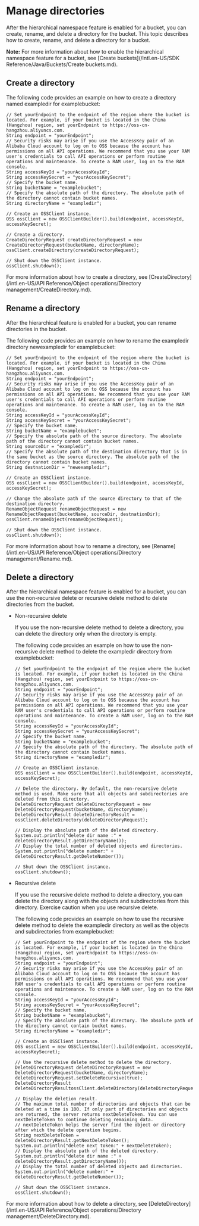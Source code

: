 # Manage directories

After the hierarchical namespace feature is enabled for a bucket, you can create, rename, and delete a directory for the bucket. This topic describes how to create, rename, and delete a directory for a bucket.

**Note:** For more information about how to enable the hierarchical namespace feature for a bucket, see [Create buckets](/intl.en-US/SDK Reference/Java/Buckets/Create buckets.md).

## Create a directory

The following code provides an example on how to create a directory named exampledir for examplebucket:

```
// Set yourEndpoint to the endpoint of the region where the bucket is located. For example, if your bucket is located in the China (Hangzhou) region, set yourEndpoint to https://oss-cn-hangzhou.aliyuncs.com.
String endpoint = "yourEndpoint";
// Security risks may arise if you use the AccessKey pair of an Alibaba Cloud account to log on to OSS because the account has permissions on all API operations. We recommend that you use your RAM user's credentials to call API operations or perform routine operations and maintenance. To create a RAM user, log on to the RAM console.
String accessKeyId = "yourAccessKeyId";
String accessKeySecret = "yourAccessKeySecret";
// Specify the bucket name.
String bucketName = "examplebucket";
// Specify the absolute path of the directory. The absolute path of the directory cannot contain bucket names.
String directoryName = "exampledir";

// Create an OSSClient instance.
OSS ossClient = new OSSClientBuilder().build(endpoint, accessKeyId, accessKeySecret);

// Create a directory.
CreateDirectoryRequest createDirectoryRequest = new CreateDirectoryRequest(bucketName, directoryName);
ossClient.createDirectory(createDirectoryRequest);

// Shut down the OSSClient instance.
ossClient.shutdown();
```

For more information about how to create a directory, see [CreateDirectory](/intl.en-US/API Reference/Object operations/Directory management/CreateDirectory.md).

## Rename a directory

After the hierarchical feature is enabled for a bucket, you can rename directories in the bucket.

The following code provides an example on how to rename the exampledir directory newexampledir for examplebucket:

```
// Set yourEndpoint to the endpoint of the region where the bucket is located. For example, if your bucket is located in the China (Hangzhou) region, set yourEndpoint to https://oss-cn-hangzhou.aliyuncs.com.
String endpoint = "yourEndpoint";
// Security risks may arise if you use the AccessKey pair of an Alibaba Cloud account to log on to OSS because the account has permissions on all API operations. We recommend that you use your RAM user's credentials to call API operations or perform routine operations and maintenance. To create a RAM user, log on to the RAM console.
String accessKeyId = "yourAccessKeyId";
String accessKeySecret = "yourAccessKeySecret";
// Specify the bucket name.
String bucketName = "examplebucket";
// Specify the absolute path of the source directory. The absolute path of the directory cannot contain bucket names.
String sourceDir = "exampledir";
// Specify the absolute path of the destination directory that is in the same bucket as the source directory. The absolute path of the directory cannot contain bucket names.
String destnationDir = "newexampledir";

// Create an OSSClient instance.
OSS ossClient = new OSSClientBuilder().build(endpoint, accessKeyId, accessKeySecret);

// Change the absolute path of the source directory to that of the destination directory.
RenameObjectRequest renameObjectRequest = new RenameObjectRequest(bucketName, sourceDir, destnationDir);
ossClient.renameObject(renameObjectRequest);

// Shut down the OSSClient instance.
ossClient.shutdown();
```

For more information about how to rename a directory, see [Rename](/intl.en-US/API Reference/Object operations/Directory management/Rename.md).

## Delete a directory

After the hierarchical namespace feature is enabled for a bucket, you can use the non-recursive delete or recursive delete method to delete directories from the bucket.

-   Non-recursive delete

    If you use the non-recursive delete method to delete a directory, you can delete the directory only when the directory is empty.

    The following code provides an example on how to use the non-recursive delete method to delete the exampledir directory from examplebucket:

    ```
    // Set yourEndpoint to the endpoint of the region where the bucket is located. For example, if your bucket is located in the China (Hangzhou) region, set yourEndpoint to https://oss-cn-hangzhou.aliyuncs.com.
    String endpoint = "yourEndpoint";
    // Security risks may arise if you use the AccessKey pair of an Alibaba Cloud account to log on to OSS because the account has permissions on all API operations. We recommend that you use your RAM user's credentials to call API operations or perform routine operations and maintenance. To create a RAM user, log on to the RAM console.
    String accessKeyId = "yourAccessKeyId";
    String accessKeySecret = "yourAccessKeySecret";
    // Specify the bucket name.
    String bucketName = "examplebucket";
    // Specify the absolute path of the directory. The absolute path of the directory cannot contain bucket names.
    String directoryName = "exampledir";
    
    // Create an OSSClient instance.
    OSS ossClient = new OSSClientBuilder().build(endpoint, accessKeyId, accessKeySecret);
    
    // Delete the directory. By default, the non-recursive delete method is used. Make sure that all objects and subdirectories are deleted from this directory.
    DeleteDirectoryRequest deleteDirectoryRequest = new DeleteDirectoryRequest(bucketName, directoryName);
    DeleteDirectoryResult deleteDirectoryResult = ossClient.deleteDirectory(deleteDirectoryRequest);
    
    // Display the absolute path of the deleted directory.
    System.out.println("delete dir name :" + deleteDirectoryResult.getDirectoryName());
    // Display the total number of deleted objects and directories.
    System.out.println("delete number:" + deleteDirectoryResult.getDeleteNumber());
    
    // Shut down the OSSClient instance.
    ossClient.shutdown();
    ```

-   Recursive delete

    If you use the recursive delete method to delete a directory, you can delete the directory along with the objects and subdirectories from this directory. Exercise caution when you use recursive delete.

    The following code provides an example on how to use the recursive delete method to delete the exampledir directory as well as the objects and subdirectories from examplebucket:

    ```
    // Set yourEndpoint to the endpoint of the region where the bucket is located. For example, if your bucket is located in the China (Hangzhou) region, set yourEndpoint to https://oss-cn-hangzhou.aliyuncs.com.
    String endpoint = "yourEndpoint";
    // Security risks may arise if you use the AccessKey pair of an Alibaba Cloud account to log on to OSS because the account has permissions on all API operations. We recommend that you use your RAM user's credentials to call API operations or perform routine operations and maintenance. To create a RAM user, log on to the RAM console.
    String accessKeyId = "yourAccessKeyId";
    String accessKeySecret = "yourAccessKeySecret";
    // Specify the bucket name.
    String bucketName = "examplebucket";
    // Specify the absolute path of the directory. The absolute path of the directory cannot contain bucket names.
    String directoryName = "exampledir";
    
    // Create an OSSClient instance.
    OSS ossClient = new OSSClientBuilder().build(endpoint, accessKeyId, accessKeySecret);
    
    // Use the recursive delete method to delete the directory.
    DeleteDirectoryRequest deleteDirectoryRequest = new DeleteDirectoryRequest(bucketName, directoryName);
    deleteDirectoryRequest.setDeleteRecursive(true);
    DeleteDirectoryResult deleteDirectoryResultossClient.deleteDirectory(deleteDirectoryRequest);
        
    // Display the deletion result.
    // The maximum total number of directories and objects that can be deleted at a time is 100. If only part of directories and objects are returned, the server returns nextDeleteToken. You can use nextDeleteToken to continue deleting remaining data.
    // nextDeleteToken helps the server find the object or directory after which the delete operation begins.
    String nextDeleteToken = deleteDirectoryResult.getNextDeleteToken();
    System.out.println("delete next token:" + nextDeleteToken);
    // Display the absolute path of the deleted directory.
    System.out.println("delete dir name :" + deleteDirectoryResult.getDirectoryName());
    // Display the total number of deleted objects and directories.
    System.out.println("delete number:" + deleteDirectoryResult.getDeleteNumber());
    
    // Shut down the OSSClient instance.
    ossClient.shutdown();
    ```


For more information about how to delete a directory, see [DeleteDirectory](/intl.en-US/API Reference/Object operations/Directory management/DeleteDirectory.md).

